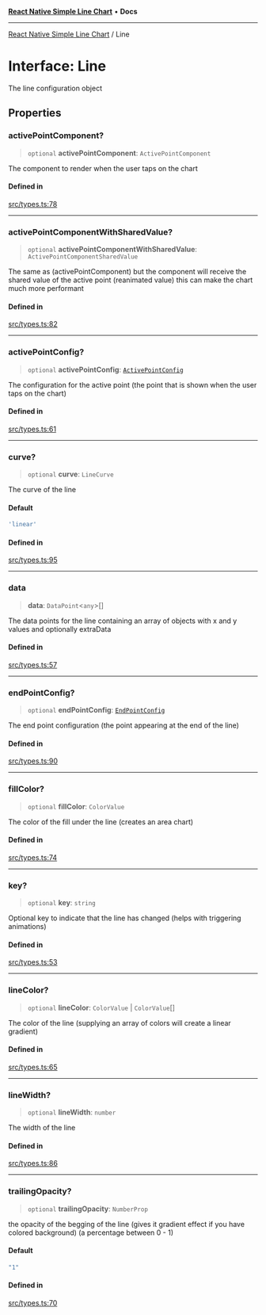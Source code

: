 [**React Native Simple Line Chart**](../README.md) • **Docs**

***

[React Native Simple Line Chart](../globals.md) / Line

# Interface: Line

The line configuration object

## Properties

### activePointComponent?

> `optional` **activePointComponent**: `ActivePointComponent`

The component to render when the user taps on the chart

#### Defined in

[src/types.ts:78](https://github.com/Malaa-tech/react-native-simple-line-chart/blob/22f2d3526511b6e2c9eacbca888612e2ecff7f4e/src/types.ts#L78)

***

### activePointComponentWithSharedValue?

> `optional` **activePointComponentWithSharedValue**: `ActivePointComponentSharedValue`

The same as (activePointComponent) but the component will receive the shared value of the active point (reanimated value) this can make the chart much more performant

#### Defined in

[src/types.ts:82](https://github.com/Malaa-tech/react-native-simple-line-chart/blob/22f2d3526511b6e2c9eacbca888612e2ecff7f4e/src/types.ts#L82)

***

### activePointConfig?

> `optional` **activePointConfig**: [`ActivePointConfig`](ActivePointConfig.md)

The configuration for the active point (the point that is shown when the user taps on the chart)

#### Defined in

[src/types.ts:61](https://github.com/Malaa-tech/react-native-simple-line-chart/blob/22f2d3526511b6e2c9eacbca888612e2ecff7f4e/src/types.ts#L61)

***

### curve?

> `optional` **curve**: `LineCurve`

The curve of the line

#### Default

```ts
'linear'
```

#### Defined in

[src/types.ts:95](https://github.com/Malaa-tech/react-native-simple-line-chart/blob/22f2d3526511b6e2c9eacbca888612e2ecff7f4e/src/types.ts#L95)

***

### data

> **data**: `DataPoint`\<`any`\>[]

The data points for the line containing an array of objects with x and y values and optionally extraData

#### Defined in

[src/types.ts:57](https://github.com/Malaa-tech/react-native-simple-line-chart/blob/22f2d3526511b6e2c9eacbca888612e2ecff7f4e/src/types.ts#L57)

***

### endPointConfig?

> `optional` **endPointConfig**: [`EndPointConfig`](EndPointConfig.md)

The end point configuration (the point appearing at the end of the line)

#### Defined in

[src/types.ts:90](https://github.com/Malaa-tech/react-native-simple-line-chart/blob/22f2d3526511b6e2c9eacbca888612e2ecff7f4e/src/types.ts#L90)

***

### fillColor?

> `optional` **fillColor**: `ColorValue`

The color of the fill under the line (creates an area chart)

#### Defined in

[src/types.ts:74](https://github.com/Malaa-tech/react-native-simple-line-chart/blob/22f2d3526511b6e2c9eacbca888612e2ecff7f4e/src/types.ts#L74)

***

### key?

> `optional` **key**: `string`

Optional key to indicate that the line has changed (helps with triggering animations)

#### Defined in

[src/types.ts:53](https://github.com/Malaa-tech/react-native-simple-line-chart/blob/22f2d3526511b6e2c9eacbca888612e2ecff7f4e/src/types.ts#L53)

***

### lineColor?

> `optional` **lineColor**: `ColorValue` \| `ColorValue`[]

The color of the line (supplying an array of colors will create a linear gradient)

#### Defined in

[src/types.ts:65](https://github.com/Malaa-tech/react-native-simple-line-chart/blob/22f2d3526511b6e2c9eacbca888612e2ecff7f4e/src/types.ts#L65)

***

### lineWidth?

> `optional` **lineWidth**: `number`

The width of the line

#### Defined in

[src/types.ts:86](https://github.com/Malaa-tech/react-native-simple-line-chart/blob/22f2d3526511b6e2c9eacbca888612e2ecff7f4e/src/types.ts#L86)

***

### trailingOpacity?

> `optional` **trailingOpacity**: `NumberProp`

the opacity of the begging of the line (gives it gradient effect if you have colored background) (a percentage between 0 - 1)

#### Default

```ts
"1"
```

#### Defined in

[src/types.ts:70](https://github.com/Malaa-tech/react-native-simple-line-chart/blob/22f2d3526511b6e2c9eacbca888612e2ecff7f4e/src/types.ts#L70)
